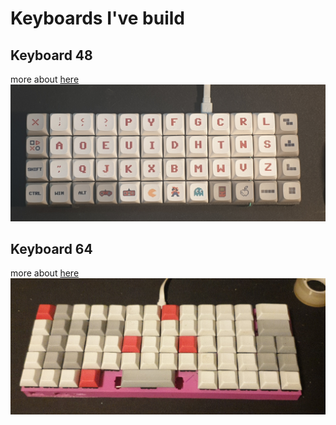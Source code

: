 # Keyboards I've build

## Keyboard 48
more about [here](keyboard48/README.md)
![Keyboard 48](../img/media/keyb48_4.jpg)

## Keyboard 64
more about [here](keyboard64/README.md)
![Keyboard 64](../img/media/keyb64_3.jpeg)